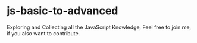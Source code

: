 # js-basic-to-advanced
Exploring and Collecting all the JavaScript Knowledge, Feel free to join me, if you also want to contribute.
